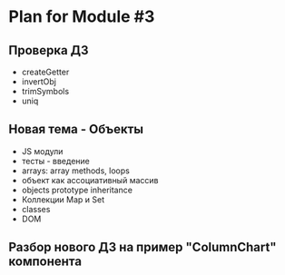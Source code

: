 # Plan for Module #3 

## Проверка ДЗ

* createGetter
* invertObj
* trimSymbols
* uniq

## Новая тема - Объекты

* JS модули
* тесты - введение
* arrays: array methods, loops
* объект как ассоциативный массив
* objects prototype inheritance 
* Коллекции Map и Set 
* classes
* DOM

## Разбор нового ДЗ на пример "ColumnChart" компонента
